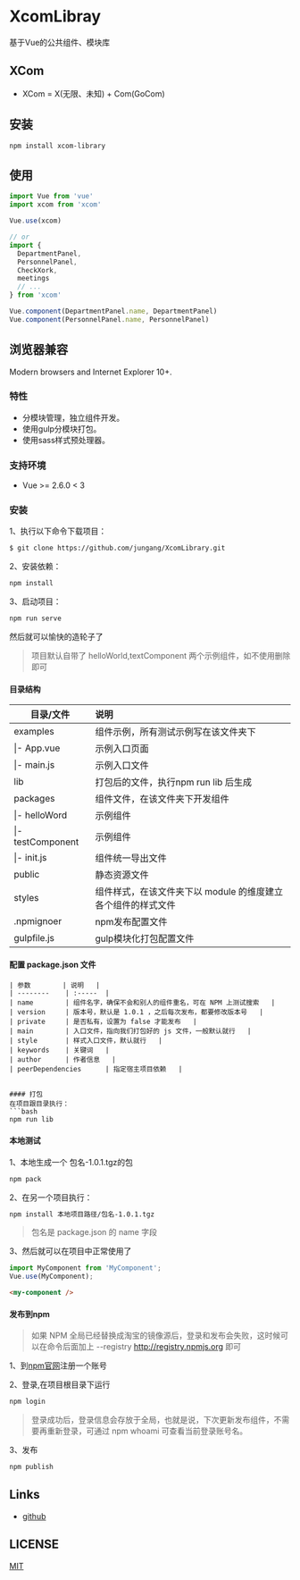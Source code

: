 
# XcomLibray
基于Vue的公共组件、模块库


## XCom
- XCom = X(无限、未知) + Com(GoCom)

## 安装
```shell
npm install xcom-library
```

## 使用
``` javascript
import Vue from 'vue'
import xcom from 'xcom'

Vue.use(xcom)

// or
import {
  DepartmentPanel,
  PersonnelPanel,
  CheckXork,
  meetings
  // ...
} from 'xcom'

Vue.component(DepartmentPanel.name, DepartmentPanel)
Vue.component(PersonnelPanel.name, PersonnelPanel)
```

## 浏览器兼容
Modern browsers and Internet Explorer 10+.

### 特性

- 分模块管理，独立组件开发。
- 使用gulp分模块打包。
- 使用sass样式预处理器。

### 支持环境

- Vue >= 2.6.0 < 3



### 安装
1、执行以下命令下载项目：
```bash
$ git clone https://github.com/jungang/XcomLibrary.git
```

2、安装依赖：
```bash
npm install 
```

3、启动项目：
```bash
npm run serve
```
然后就可以愉快的造轮子了

> 项目默认自带了 helloWorld,textComponent 两个示例组件，如不使用删除即可

#### 目录结构
| 目录/文件        | 说明   | 
| --------         | :-----  | 
| examples         | 组件示例，所有测试示例写在该文件夹下   |   
|   \|- App.vue    | 示例入口页面   |   
|   \|- main.js    | 示例入口文件   |  
| lib              | 打包后的文件，执行npm run lib 后生成  |  
| packages         | 组件文件，在该文件夹下开发组件  |
| \|- helloWord    | 示例组件 |
| \|- testComponent| 示例组件 |
| \|- init.js      | 组件统一导出文件  |
| public           | 静态资源文件  |
| styles           | 组件样式，在该文件夹下以 module 的维度建立各个组件的样式文件  |
| .npmignoer       | npm发布配置文件  |
| gulpfile.js      | gulp模块化打包配置文件 |

#### 配置 package.json 文件
```
| 参数        | 说明   | 
| --------    | :-----  | 
| name        | 组件名字，确保不会和别人的组件重名，可在 NPM 上测试搜索   |   
| version     | 版本号，默认是 1.0.1 ，之后每次发布，都要修改版本号   |   
| private     | 是否私有，设置为 false 才能发布   |   
| main        | 入口文件，指向我们打包好的 js 文件，一般默认就行   |  
| style       | 样式入口文件，默认就行   |  
| keywords    | 关键词   |  
| author      | 作者信息   | 
| peerDependencies      | 指定宿主项目依赖   | 


#### 打包
在项目跟目录执行：
```bash
npm run lib
```

#### 本地测试
1、本地生成一个 包名-1.0.1.tgz的包
```bash
npm pack
```
2、在另一个项目执行：
```bash
npm install 本地项目路径/包名-1.0.1.tgz
```
> 包名是 package.json 的 name 字段

3、然后就可以在项目中正常使用了
```javascript
import MyComponent from 'MyComponent';
Vue.use(MyComponent);
```
```html
<my-component />
```

#### 发布到npm
> 如果 NPM 全局已经替换成淘宝的镜像源后，登录和发布会失败，这时候可以在命令后面加上 --registry http://registry.npmjs.org 即可

1、到<a href="https://www.npmjs.com/">npm官网</a>注册一个账号

2、登录,在项目根目录下运行
```bash
npm login
```
> 登录成功后，登录信息会存放于全局，也就是说，下次更新发布组件，不需要再重新登录，可通过 npm whoami 可查看当前登录账号名。

3、发布
```bash
npm publish
```

## Links
- [github](https://github.com/jungang/XcomLibrary)

## LICENSE
[MIT](LICENSE)
